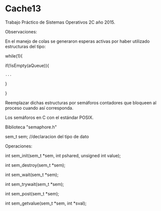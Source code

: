 # Cache13
Trabajo Práctico de Sistemas Operativos 2C año 2015.

Observaciones:

En el manejo de colas se generaron esperas activas por haber utilizado estructuras del tipo:

while(1){

  if(!isEmpty(aQueue)){
  
    ...
    
  }
  
}

Reemplazar dichas estructuras por semáforos contadores que bloqueen al proceso cuando así corresponda.

Los semáforos en C con el estándar POSIX.

Biblioteca "semaphore.h"

sem_t sem; //declaracion del tipo de dato

Operaciones:

int sem_init(sem_t *sem, int pshared, unsigned int value);

int sem_destroy(sem_t *sem);

int sem_wait(sem_t *sem);

int sem_trywait(sem_t *sem);

int sem_post(sem_t *sem);

int sem_getvalue(sem_t *sem, int *sval);
